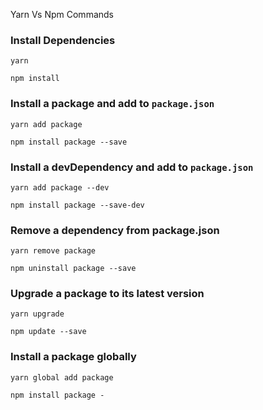 Yarn Vs Npm Commands 

### Install Dependencies 
```
yarn

npm install
```


### Install a package and add to `package.json`
```
yarn add package

npm install package --save
```

### Install a devDependency and add to `package.json`
```
yarn add package --dev

npm install package --save-dev
```

### Remove a dependency from package.json

```
yarn remove package

npm uninstall package --save 

```

### Upgrade a package to its latest version

```
yarn upgrade

npm update --save
```

### Install a package globally

```
yarn global add package

npm install package -
```